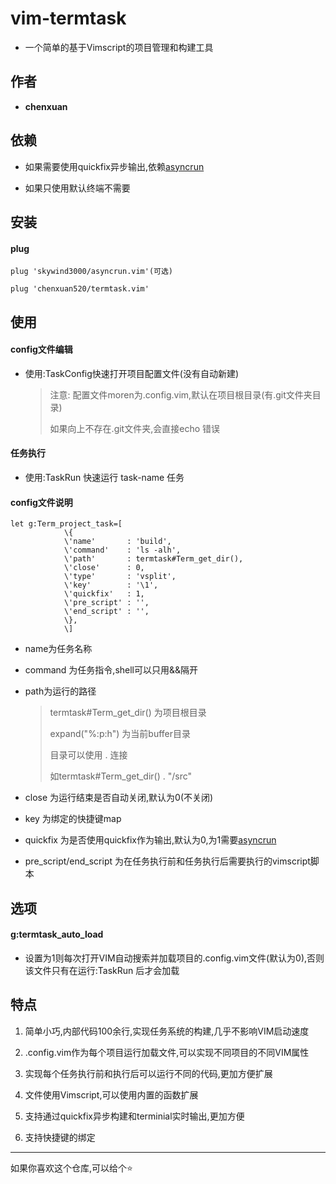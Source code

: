 # vim-termtask

- 一个简单的基于Vimscript的项目管理和构建工具

## 作者

- **chenxuan**

## 依赖

- 如果需要使用quickfix异步输出,依赖[asyncrun](https://github.com/skywind3000/asyncrun.vim)

- 如果只使用默认终端不需要

## 安装

#### plug

```vim
plug 'skywind3000/asyncrun.vim'(可选)

plug 'chenxuan520/termtask.vim'
```

## 使用

#### config文件编辑

- 使用:TaskConfig快速打开项目配置文件(没有自动新建)
  
  > 注意: 配置文件moren为.config.vim,默认在项目根目录(有.git文件夹目录)
  > 
  > 如果向上不存在.git文件夹,会直接echo 错误

#### 任务执行

- 使用:TaskRun <task-name> 快速运行 task-name 任务

#### config文件说明

```vim
let g:Term_project_task=[
            \{
            \'name'       : 'build',
            \'command'    : 'ls -alh',
            \'path'       : termtask#Term_get_dir(),
            \'close'      : 0,
            \'type'       : 'vsplit',
            \'key'        : '\1',
            \'quickfix'   : 1,
            \'pre_script' : '',
            \'end_script' : '',
            \},
            \]
```

- name为任务名称

- command 为任务指令,shell可以只用&&隔开

- path为运行的路径
  
  > termtask#Term_get_dir() 为项目根目录
  > 
  > expand("%:p:h") 为当前buffer目录
  > 
  > 目录可以使用 . 连接
  > 
  > 如termtask#Term_get_dir() . "/src"

- close 为运行结束是否自动关闭,默认为0(不关闭)

- key 为绑定的快捷键map

- quickfix 为是否使用quickfix作为输出,默认为0,为1需要[asyncrun](https://github.com/skywind3000/asyncrun.vim)

- pre_script/end_script 为在任务执行前和任务执行后需要执行的vimscript脚本

## 选项

#### g:termtask_auto_load

- 设置为1则每次打开VIM自动搜索并加载项目的.config.vim文件(默认为0),否则该文件只有在运行:TaskRun 后才会加载

## 特点

1. 简单小巧,内部代码100余行,实现任务系统的构建,几乎不影响VIM启动速度

2. .config.vim作为每个项目运行加载文件,可以实现不同项目的不同VIM属性

3. 实现每个任务执行前和执行后可以运行不同的代码,更加方便扩展

4. 文件使用Vimscript,可以使用内置的函数扩展

5. 支持通过quickfix异步构建和terminial实时输出,更加方便

6. 支持快捷键的绑定

---

如果你喜欢这个仓库,可以给个⭐
